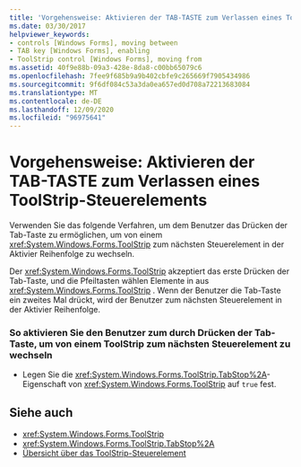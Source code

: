 ```yaml
---
title: 'Vorgehensweise: Aktivieren der TAB-TASTE zum Verlassen eines ToolStrip-Steuerelements'
ms.date: 03/30/2017
helpviewer_keywords:
- controls [Windows Forms], moving between
- TAB key [Windows Forms], enabling
- ToolStrip control [Windows Forms], moving from
ms.assetid: 40f9e88b-09a3-428e-8da8-c00bb65079c6
ms.openlocfilehash: 7fee9f685b9a9b402cbfe9c265669f7905434986
ms.sourcegitcommit: 9f6df084c53a3da0ea657ed0d708a72213683084
ms.translationtype: MT
ms.contentlocale: de-DE
ms.lasthandoff: 12/09/2020
ms.locfileid: "96975641"
---
```

# <a name="how-to-enable-the-tab-key-to-move-out-of-a-toolstrip-control"></a>Vorgehensweise: Aktivieren der TAB-TASTE zum Verlassen eines ToolStrip-Steuerelements
Verwenden Sie das folgende Verfahren, um dem Benutzer das Drücken der Tab-Taste zu ermöglichen, um von einem <xref:System.Windows.Forms.ToolStrip> zum nächsten Steuerelement in der Aktivier Reihenfolge zu wechseln.  
  
 Der <xref:System.Windows.Forms.ToolStrip> akzeptiert das erste Drücken der Tab-Taste, und die Pfeiltasten wählen Elemente in aus <xref:System.Windows.Forms.ToolStrip> . Wenn der Benutzer die Tab-Taste ein zweites Mal drückt, wird der Benutzer zum nächsten Steuerelement in der Aktivier Reihenfolge.  
  
### <a name="to-enable-the-user-to-press-the-tab-key-to-move-out-of-a-toolstrip-to-the-next-control"></a>So aktivieren Sie den Benutzer zum durch Drücken der Tab-Taste, um von einem ToolStrip zum nächsten Steuerelement zu wechseln  
  
- Legen Sie die <xref:System.Windows.Forms.ToolStrip.TabStop%2A>-Eigenschaft von <xref:System.Windows.Forms.ToolStrip> auf `true` fest.  
  
## <a name="see-also"></a>Siehe auch

- <xref:System.Windows.Forms.ToolStrip>
- <xref:System.Windows.Forms.ToolStrip.TabStop%2A>
- [Übersicht über das ToolStrip-Steuerelement](toolstrip-control-overview-windows-forms.md)
